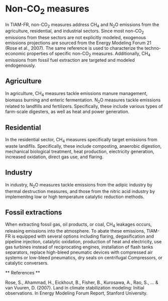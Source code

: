 # Non-CO<sub>2</sub> measures

In TIAM-FR, non-CO<sub>2</sub> measures address CH<sub>4</sub> and N<sub>2</sub>O emissions from the agriculture, residential, and industrial sectors. Since most non-CO<sub>2</sub> emissions from these sectors are not explicitly modeled, exogenous emissions projections are sourced from the Energy Modeling Forum 21 (Rose et al., 2007). The same reference is used to characterize the techno-economic properties of specific non-CO<sub>2</sub> measures. Additionally, CH<sub>4</sub> emissions from fossil fuel extraction are targeted and modeled endogenously.

## Agriculture

In agriculture, CH<sub>4</sub> measures tackle emissions manure management, biomass burning and enteric fermentation. N<sub>2</sub>O measures tackle emissions related to landfills and fertilizers. Specifically, these include various types of farm-scale digesters, as well as heat and power generation.

## Residential

In the residential sector, CH<sub>4</sub> measures specifically target emissions from waste landiflls. Specifically, these include composting, anaerobic digestion, mechanical biological treatment, heat production, electricity generation, increased oxidation, direct gas use, and flaring.

## Industry

In industry, N<sub>2</sub>O measures tackle emissions from the adipic industry by thermal destruction measures, and those from the nitric acid industry by implemenitng low or high temperature catalytic reduction methods.

## Fossil extractions

When extracting fossil gas, oil products, or coal, CH<sub>4</sub> leakages occurs, releasing emissions into the atmosphere. To abate these emissions, TIAM-FR is equipped with several options including flaring, degasification and pipeline injection, catalytic oxidation, production of heat and electricity, use gas turbines instead of reciprocating engines, installation of flash tanks separators, replace high-bleed pneumatic devices with compressed air systems or low-bleed pneumatics, dry seals on centrifugal Compressors, or catalytic conversers.

** References **

Rose, S., Ahammad, H., Eickhout, B., Fisher, B., Kurosawa, A., Rao, S., ... & van Vuuren, D. (2007). Land in climate stabilization modeling: Initial observations. In Energy Modeling Forum Report, Stanford University.  

